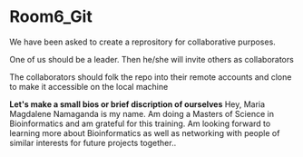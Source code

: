# Room6_Git

We have been asked to create a reprository for collaborative purposes.

One of us should be a leader. Then he/she will invite others as collaborators

The collaborators should folk the repo into their remote accounts and clone to make it accessible on the local machine
 
**Let's make a small bios or brief discription of ourselves**
Hey, Maria Magdalene Namaganda is my name.
Am doing a Masters of Science in Bioinformatics and am grateful for this training.
Am looking forward to learning more about Bioinformatics as well as networking with people of similar interests for future projects together.. 
